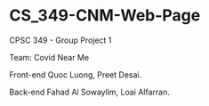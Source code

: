 # CS_349-CNM-Web-Page
CPSC 349 - Group Project 1

Team: Covid Near Me

Front-end
Quoc Luong, 
Preet Desai.

Back-end
Fahad Al Sowaylim, 
Loai Alfarran.
